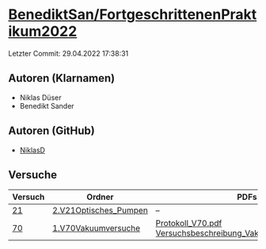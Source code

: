 # [BenediktSan/FortgeschrittenenPraktikum2022](https://github.com/BenediktSan/FortgeschrittenenPraktikum2022)

Letzter Commit: 29.04.2022 17:38:31

## Autoren (Klarnamen)
- Niklas Düser
- Benedikt Sander

## Autoren (GitHub)
- [NiklasD](https://github.com/NiklasD)

## Versuche

|       Versuch        |                                                                     Ordner                                                                      |                                                                                                                                                                                                                                   PDFs                                                                                                                                                                                                                                    |
|----------------------|-------------------------------------------------------------------------------------------------------------------------------------------------|---------------------------------------------------------------------------------------------------------------------------------------------------------------------------------------------------------------------------------------------------------------------------------------------------------------------------------------------------------------------------------------------------------------------------------------------------------------------------|
|[21](../../versuch/21)|[2.V21Optisches_Pumpen](https://github.com/BenediktSan/FortgeschrittenenPraktikum2022/tree/master/Versuche%20Semester%20VI/2.V21Optisches_Pumpen)|–                                                                                                                                                                                                                                                                                                                                                                                                                                                                          |
|[70](../../versuch/70)|[1.V70Vakuumversuche](https://github.com/BenediktSan/FortgeschrittenenPraktikum2022/tree/master/Versuche%20Semester%20VI/1.V70Vakuumversuche)    |[Protokoll_V70.pdf](https://docs.google.com/viewer?url=https://raw.githubusercontent.com/BenediktSan/FortgeschrittenenPraktikum2022/master/Versuche%20Semester%20VI/1.V70Vakuumversuche/Protokoll_V70.pdf)<br/>[Versuchsbeschreibung_Vakuumversuch_V70.pdf](https://docs.google.com/viewer?url=https://raw.githubusercontent.com/BenediktSan/FortgeschrittenenPraktikum2022/master/Versuche%20Semester%20VI/1.V70Vakuumversuche/Versuchsbeschreibung_Vakuumversuch_V70.pdf)|
